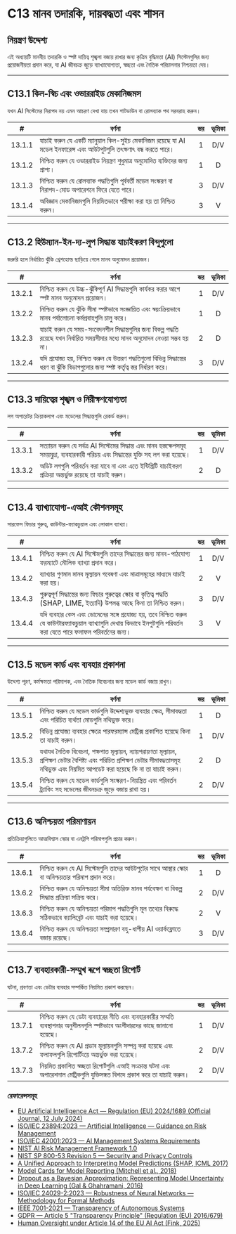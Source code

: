 # C13 মানব তদারকি, দায়বদ্ধতা এবং শাসন

## নিয়ন্ত্রণ উদ্দেশ্য

এই অধ্যায়টি মানবীয় তদারকি ও স্পষ্ট দায়িত্ব শৃঙ্খলা বজায় রাখার জন্য কৃত্রিম বুদ্ধিমত্তা (AI) সিস্টেমগুলির জন্য প্রয়োজনীয়তা প্রদান করে, যা AI জীবচক্র জুড়ে ব্যাখ্যাযোগ্যতা, স্বচ্ছতা এবং নৈতিক পরিচালনার নিশ্চয়তা দেয়।

---

## C13.1 কিল-স্বিচ এবং ওভাররাইড মেকানিজমস

যখন AI সিস্টেমের নিরাপদ নয় এমন আচরণ দেখা যায় তখন শাটডাউন বা রোলব্যাক পথ সরবরাহ করুন।

|   #    | বর্ণনা                                                                                                              | স্তর | ভূমিকা |
| :----: | ------------------------------------------------------------------------------------------------------------------- | :--: | :----: |
| 13.1.1 | যাচাই করুন যে একটি ম্যানুয়াল কিল-সুইচ মেকানিজম রয়েছে যা AI মডেল ইনফারেন্স এবং আউটপুটগুলি তৎক্ষণাৎ বন্ধ করতে পারে। |  1   |  D/V   |
| 13.1.2 | নিশ্চিত করুন যে ওভাররাইড নিয়ন্ত্রণ শুধুমাত্র অনুমোদিত ব্যক্তিদের জন্য প্রাপ্য।                                     |  1   |   D    |
| 13.1.3 | নিশ্চিত করুন যে রোলব্যাক পদ্ধতিগুলি পূর্ববর্তী মডেল সংস্করণ বা নিরাপদ-মোড অপারেশনে ফিরে যেতে পারে।                  |  3   |  D/V   |
| 13.1.4 | অবিজ্ঞান মেকানিজমগুলি নিয়মিতভাবে পরীক্ষা করা হয় তা নিশ্চিত করুন।                                                  |  3   |   V    |

---

## C13.2 হিউম্যান-ইন-দ্য-লুপ সিদ্ধান্ত যাচাইকরণ বিন্দুগুলো

জরুরি হলে নির্ধারিত ঝুঁকি থ্রেশহোল্ড ছাড়িয়ে গেলে মানব অনুমোদন প্রয়োজন।

|   #    | বর্ণনা                                                                                                                                  | স্তর | ভূমিকা |
| :----: | --------------------------------------------------------------------------------------------------------------------------------------- | :--: | :----: |
| 13.2.1 | নিশ্চিত করুন যে উচ্চ-ঝুঁকিপূর্ণ AI সিদ্ধান্তগুলি কার্যকর করার আগে স্পষ্ট মানব অনুমোদন প্রয়োজন।                                         |  1   |  D/V   |
| 13.2.2 | নিশ্চিত করুন যে ঝুঁকি সীমা স্পষ্টভাবে সংজ্ঞায়িত এবং স্বয়ংক্রিয়ভাবে মানব পর্যালোচনা কর্মপ্রবাহগুলি চালু করে।                          |  1   |   D    |
| 13.2.3 | যাচাই করুন যে সময়-সংবেদনশীল সিদ্ধান্তগুলির জন্য বিকল্প পদ্ধতি রয়েছে যখন নির্ধারিত সময়সীমার মধ্যে মানব অনুমোদন নেওয়া সম্ভব হয় না।   |  2   |   D    |
| 13.2.4 | যদি প্রযোজ্য হয়, নিশ্চিত করুন যে উত্তরণ পদ্ধতিগুলো বিভিন্ন সিদ্ধান্তের ধরণ বা ঝুঁকি বিভাগগুলোর জন্য স্পষ্ট কর্তৃত্ব স্তর নির্ধারণ করে। |  3   |  D/V   |

---

## C13.3 দায়িত্বের শৃঙ্খল ও নিরীক্ষণযোগ্যতা

লগ অপারেটর ক্রিয়াকলাপ এবং মডেলের সিদ্ধান্তগুলি রেকর্ড করুন।

|   #    | বর্ণনা                                                                                                                                         | স্তর | ভূমিকা |
| :----: | ---------------------------------------------------------------------------------------------------------------------------------------------- | :--: | :----: |
| 13.3.1 | সত্যায়ন করুন যে সর্বত্র AI সিস্টেমের সিদ্ধান্ত এবং মানব হস্তক্ষেপসমূহ সময়মুদ্রা, ব্যবহারকারী পরিচয় এবং সিদ্ধান্তের যুক্তি সহ লগ করা হয়েছে। |  1   |  D/V   |
| 13.3.2 | অডিট লগগুলি পরিবর্তন করা যাবে না এবং এতে ইন্টিগ্রিটি যাচাইকরণ প্রক্রিয়া অন্তর্ভুক্ত রয়েছে তা যাচাই করুন।                                     |  2   |   D    |

---

## C13.4 ব্যাখ্যাযোগ্য-এআই কৌশলসমূহ

সারফেস ফিচার গুরুত্ব, কাউন্টার-ফ্যাকচুয়াল এবং লোকাল ব্যাখ্যা।

|   #    | বর্ণনা                                                                                                                                                                     | স্তর | ভূমিকা |
| :----: | -------------------------------------------------------------------------------------------------------------------------------------------------------------------------- | :--: | :----: |
| 13.4.1 | নিশ্চিত করুন যে AI সিস্টেমগুলি তাদের সিদ্ধান্তের জন্য মানব-পাঠযোগ্য ফরম্যাটে মৌলিক ব্যাখ্যা প্রদান করে।                                                                    |  1   |  D/V   |
| 13.4.2 | ব্যাখ্যার গুণমান মানব মূল্যায়ন গবেষণা এবং মাত্রাসমূহের মাধ্যমে যাচাই করা হয়।                                                                                             |  2   |   V    |
| 13.4.3 | গুরুত্বপূর্ণ সিদ্ধান্তের জন্য ফিচার গুরুত্বের স্কোর বা কৃতিত্ব পদ্ধতি (SHAP, LIME, ইত্যাদি) উপলব্ধ আছে কিনা তা নিশ্চিত করুন।                                               |  3   |  D/V   |
| 13.4.4 | যদি ব্যবহার কেস এবং ডোমেনের সঙ্গে প্রযোজ্য হয়, তবে নিশ্চিত করুন যে কাউন্টারফ্যাকচুয়াল ব্যাখ্যাগুলি দেখায় কিভাবে ইনপুটগুলি পরিবর্তন করা যেতে পারে ফলাফল পরিবর্তনের জন্য। |  3   |   V    |

---

## C13.5 মডেল কার্ড এবং ব্যবহার প্রকাশনা

উদ্দেশ্য পূরণ, কর্মক্ষমতা পরিমাপক, এবং নৈতিক বিবেচনার জন্য মডেল কার্ড বজায় রাখুন।

|   #    | বর্ণনা                                                                                                                                                                                           | স্তর | ভূমিকা |
| :----: | ------------------------------------------------------------------------------------------------------------------------------------------------------------------------------------------------ | :--: | :----: |
| 13.5.1 | নিশ্চিত করুন যে মডেল কার্ডগুলি উদ্দেশ্যভুক্ত ব্যবহার ক্ষেত্র, সীমাবদ্ধতা এবং পরিচিত ব্যর্থতা মোডগুলি নথিভুক্ত করে।                                                                               |  1   |   D    |
| 13.5.2 | বিভিন্ন প্রযোজ্য ব্যবহার ক্ষেত্রে পারফরম্যান্স মেট্রিক্স প্রকাশিত হয়েছে কিনা তা যাচাই করুন।                                                                                                     |  1   |  D/V   |
| 13.5.3 | যথাযথ নৈতিক বিবেচনা, পক্ষপাত মূল্যায়ন, ন্যায়পরায়ণতা মূল্যায়ন, প্রশিক্ষণ ডেটার বৈশিষ্ট্য এবং পরিচিত প্রশিক্ষণ ডেটার সীমাবদ্ধতাসমূহ নথিভুক্ত এবং নিয়মিত আপডেট করা হয়েছে কি না তা যাচাই করুন। |  2   |   D    |
| 13.5.4 | নিশ্চিত করুন যে মডেল কার্ডগুলি সংস্করণ-নিয়ন্ত্রিত এবং পরিবর্তন ট্র্যাকিং সহ মডেলের জীবনচক্র জুড়ে বজায় রাখা হয়।                                                                               |  2   |  D/V   |

---

## C13.6 অনিশ্চয়তা পরিমাণায়ন

প্রতিক্রিয়াগুলিতে আত্মবিশ্বাস স্কোর বা এনট্রপি পরিমাপগুলি প্রচার করুন।

|   #    | বর্ণনা                                                                                                      | স্তর | ভূমিকা |
| :----: | ----------------------------------------------------------------------------------------------------------- | :--: | :----: |
| 13.6.1 | নিশ্চিত করুন যে AI সিস্টেমগুলি তাদের আউটপুটের সাথে আস্থার স্কোর বা অনিশ্চয়তার পরিমাপ প্রদান করে।           |  1   |   D    |
| 13.6.2 | নিশ্চিত করুন যে অনিশ্চয়তা সীমা অতিরিক্ত মানব পর্যবেক্ষণ বা বিকল্প সিদ্ধান্ত প্রক্রিয়া সক্রিয় করে।        |  2   |  D/V   |
| 13.6.3 | নিশ্চিত করুন যে অনিশ্চয়তা পরিমাপ পদ্ধতিগুলি মূল তথ্যের বিরুদ্ধে সঠিকভাবে ক্যালিব্রেট এবং যাচাই করা হয়েছে। |  2   |   V    |
| 13.6.4 | নিশ্চিত করুন যে অনিশ্চয়তা সম্প্রসারণ বহু-ধাপীয় AI ওয়ার্কফ্লোতে বজায় রয়েছে।                             |  3   |  D/V   |

---

## C13.7 ব্যবহারকারী-সম্মুখ ৰূপে স্বচ্ছতা রিপোর্ট

ঘটনা, প্রবণতা এবং ডেটার ব্যবহার সম্পর্কিত নিয়মিত প্রকাশ করছেন।

|   #    | বর্ণনা                                                                                                                         | স্তর | ভূমিকা |
| :----: | ------------------------------------------------------------------------------------------------------------------------------ | :--: | :----: |
| 13.7.1 | নিশ্চিত করুন যে ডেটা ব্যবহারের নীতি এবং ব্যবহারকারীর সম্মতি ব্যবস্থাপনার অনুশীলনগুলি স্পষ্টভাবে অংশীদারদের কাছে জানানো হয়েছে। |  1   |  D/V   |
| 13.7.2 | নিশ্চিত করুন যে AI প্রভাব মূল্যায়নগুলি সম্পন্ন করা হয়েছে এবং ফলাফলগুলি রিপোর্টিংয়ে অন্তর্ভুক্ত করা হয়েছে।                  |  2   |  D/V   |
| 13.7.3 | নিয়মিত প্রকাশিত স্বচ্ছতা রিপোর্টগুলি এআই সংক্রান্ত ঘটনা এবং অপারেশনাল মেট্রিকগুলি যুক্তিসঙ্গত বিশদে প্রকাশ করে তা যাচাই করুন। |  2   |  D/V   |

### রেফারেন্সসমূহ

* [EU Artificial Intelligence Act — Regulation (EU) 2024/1689 (Official Journal, 12 July 2024)](https://eur-lex.europa.eu/eli/reg/2024/1689/oj)
* [ISO/IEC 23894:2023 — Artificial Intelligence — Guidance on Risk Management](https://www.iso.org/standard/77304.html)
* [ISO/IEC 42001:2023 — AI Management Systems Requirements](https://www.iso.org/standard/81230.html)
* [NIST AI Risk Management Framework 1.0](https://nvlpubs.nist.gov/nistpubs/ai/nist.ai.100-1.pdf)
* [NIST SP 800-53 Revision 5 — Security and Privacy Controls](https://nvlpubs.nist.gov/nistpubs/SpecialPublications/NIST.SP.800-53r5.pdf)
* [A Unified Approach to Interpreting Model Predictions (SHAP, ICML 2017)](https://arxiv.org/abs/1705.07874)
* [Model Cards for Model Reporting (Mitchell et al., 2018)](https://arxiv.org/abs/1810.03993)
* [Dropout as a Bayesian Approximation: Representing Model Uncertainty in Deep Learning (Gal & Ghahramani, 2016)](https://arxiv.org/abs/1506.02142)
* [ISO/IEC 24029-2:2023 — Robustness of Neural Networks — Methodology for Formal Methods](https://www.iso.org/standard/79804.html)
* [IEEE 7001-2021 — Transparency of Autonomous Systems](https://standards.ieee.org/ieee/7001/6929/)
* [GDPR — Article 5 "Transparency Principle" (Regulation (EU) 2016/679)](https://eur-lex.europa.eu/legal-content/EN/TXT/PDF/?uri=CELEX%3A32016R0679)
* [Human Oversight under Article 14 of the EU AI Act (Fink, 2025)](https://papers.ssrn.com/sol3/papers.cfm?abstract_id=5147196)


